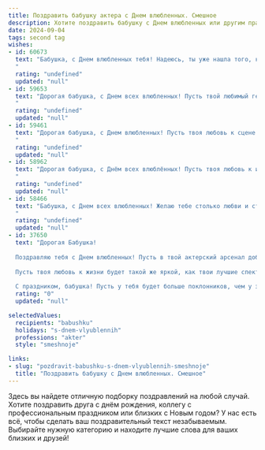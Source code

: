 ```yaml
---
title: Поздравить бабушку актера с Днем влюбленных. Смешное
description: Хотите поздравить бабушку с Днем влюбленных или другим праздником? Наш ИИ создаст незабываемое поздравление, а вы обязательно выделитесь среди других.  
date: 2024-09-04
tags: second tag
wishes:
- id: 60673
  text: "Бабушка, с Днем влюбленных тебя! Надеюсь, ты уже нашла того, кто оценит твои театральные способности... будь то разыгрывание внуков или  чтение стихов в стиле драматической актрисы!  ))
  "
  rating: "undefined"
  updated: "null"
- id: 59653
  text: "Дорогая бабушка, с Днем всех влюбленных! Пусть твой любимый герой из киноленты наконец-то пригласит тебя на свидание, а твои внуки подарят тебе больше любви и внимания, чем капризная звезда на съемочной площадке! 🎭❤️
  "
  rating: "undefined"
  updated: "null"
- id: 59461
  text: "Дорогая бабушка, с Днем влюбленных! Пусть твоя любовь к сцене будет такой же яркой и страстной, как твоя игра на сцене!  И помни, что любовь к театру – это самая искренняя из всех эмоций! 😉
  "
  rating: "undefined"
  updated: "null"
- id: 58962
  text: "Дорогая бабушка, с Днём всех влюблённых! Пусть твоя любовь к искусству будет такой же яркой и страстной, как твои роли на сцене, а любовь к внукам — такой же нежной и трогательной, как твои слезы в финале трагедии!
  "
  rating: "undefined"
  updated: "null"
- id: 58466
  text: "Бабушка, с Днем всех влюбленных! Желаю тебе столько любви и страсти, сколько ты вкладываешь в свои роли на сцене! ;)  Пусть твоя жизнь будет яркой, как софиты, и насыщенной, как сценарий самого крутого спектакля!
  "
  rating: "undefined"
  updated: "null"
- id: 37650
  text: "Дорогая Бабушка!
  
  Поздравляю тебя с Днем влюбленных! Пусть в твой актерский арсенал добавится новая роль — роль самой влюбленной бабушки на свете! Желаю, чтобы каждый день был как прослушивание: много эмоций, смеха и сценических аплодисментов.
  
  Пусть твоя любовь к жизни будет такой же яркой, как твои лучшие спектакли! Не забывай, что даже в любви нужно немного преувеличивать: «Как я вас люблю!» — это не просто слова, это целый монолог!
  
  С праздником, бабушка! Пусть у тебя будет больше поклонников, чем у звезд экрана! ❤️🎭"
  rating: "0"
  updated: "null"

selectedValues:
  recipients: "babushku"
  holidays: "s-dnem-vlyublennih"
  professions: "akter"
  style: "smeshnoje"

links:
- slug: "pozdravit-babushku-s-dnem-vlyublennih-smeshnoje"
  title: "Поздравить бабушку с Днем влюбленных. Смешное"
---
```


Здесь вы найдете отличную подборку поздравлений на любой случай. 
Хотите поздравить друга с днём рождения, коллегу с профессиональным праздником или близких с Новым годом? У нас есть всё, чтобы сделать ваш поздравительный текст незабываемым. Выбирайте нужную категорию и находите лучшие слова для ваших близких и друзей!
